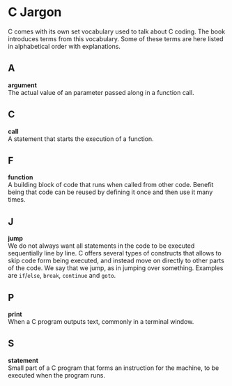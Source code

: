 # C Jargon

C comes with its own set vocabulary used to talk about C coding. The book introduces terms from this vocabulary. Some of these terms are here listed in alphabetical order with explanations.

## A

**argument**  
The actual value of an parameter passed along in a function call.

## C

**call**  
A statement that starts the execution of a function.

## F

**function**  
A building block of code that runs when called from other code. Benefit being that code can be reused by defining it once and then use it many times.

## J

**jump**  
We do not always want all statements in the code to be executed sequentially line by line. C offers several types of constructs that allows to skip code form being executed, and instead move on directly to other parts of the code. We say that we jump, as in jumping over something. Examples are ``if``/``else``, ``break``, ``continue`` and ``goto``.

## P

**print**  
When a C program outputs text, commonly in a terminal window.

## S

**statement**  
Small part of a C program that forms an instruction for the machine, to be executed when the program runs.
